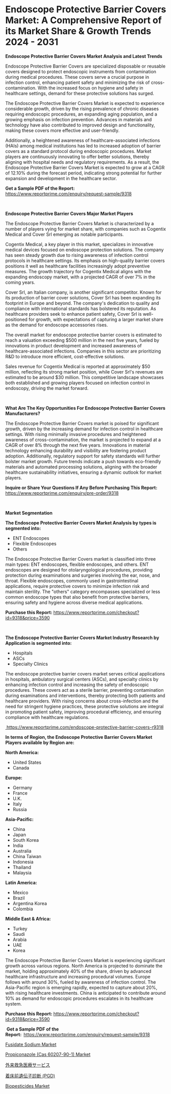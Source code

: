<p><h1>Endoscope Protective Barrier Covers Market: A Comprehensive Report of its Market Share & Growth Trends 2024 - 2031</h1></p><p><strong>Endoscope Protective Barrier Covers Market Analysis and Latest Trends</strong></p>
<p><p>Endoscope Protective Barrier Covers are specialized disposable or reusable covers designed to protect endoscopic instruments from contamination during medical procedures. These covers serve a crucial purpose in infection control, enhancing patient safety and minimizing the risk of cross-contamination. With the increased focus on hygiene and safety in healthcare settings, demand for these protective solutions has surged.</p><p>The Endoscope Protective Barrier Covers Market is expected to experience considerable growth, driven by the rising prevalence of chronic diseases requiring endoscopic procedures, an expanding aging population, and a growing emphasis on infection prevention. Advances in materials and technology have also contributed to improved design and functionality, making these covers more effective and user-friendly.</p><p>Additionally, a heightened awareness of healthcare-associated infections (HAIs) among medical institutions has led to increased adoption of barrier covers as a standard protocol during endoscopic procedures. Market players are continuously innovating to offer better solutions, thereby aligning with hospital needs and regulatory requirements. As a result, the Endoscope Protective Barrier Covers Market is expected to grow at a CAGR of 12.10% during the forecast period, indicating strong potential for further expansion and development in the healthcare sector.</p></p>
<p><strong>Get a Sample PDF of the Report:&nbsp;</strong> <a href="https://www.reportprime.com/enquiry/request-sample/9318">https://www.reportprime.com/enquiry/request-sample/9318</a></p>
<p>&nbsp;</p>
<p><strong>Endoscope Protective Barrier Covers Major Market Players</strong></p>
<p><p>The Endoscope Protective Barrier Covers Market is characterized by a number of players vying for market share, with companies such as Cogentix Medical and Cover Srl emerging as notable participants. </p><p>Cogentix Medical, a key player in this market, specializes in innovative medical devices focused on endoscope protection solutions. The company has seen steady growth due to rising awareness of infection control protocols in healthcare settings. Its emphasis on high-quality barrier covers positions it well as healthcare facilities increasingly adopt preventive measures. The growth trajectory for Cogentix Medical aligns with the expanding endoscopy market, with a projected CAGR of over 7% in the coming years.</p><p>Cover Srl, an Italian company, is another significant competitor. Known for its production of barrier cover solutions, Cover Srl has been expanding its footprint in Europe and beyond. The company's dedication to quality and compliance with international standards has bolstered its reputation. As healthcare providers seek to enhance patient safety, Cover Srl is well-positioned for growth, with expectations of capturing a larger market share as the demand for endoscope accessories rises.</p><p>The overall market for endoscope protective barrier covers is estimated to reach a valuation exceeding $500 million in the next five years, fueled by innovations in product development and increased awareness of healthcare-associated infections. Companies in this sector are prioritizing R&D to introduce more efficient, cost-effective solutions.</p><p>Sales revenue for Cogentix Medical is reported at approximately $50 million, reflecting its strong market position, while Cover Srl's revenues are estimated to be around $30 million. This competitive landscape showcases both established and growing players focused on infection control in endoscopy, driving the market forward.</p></p>
<p>&nbsp;</p>
<p><strong>What Are The Key Opportunities For Endoscope Protective Barrier Covers Manufacturers?</strong></p>
<p><p>The Endoscope Protective Barrier Covers market is poised for significant growth, driven by the increasing demand for infection control in healthcare settings. With rising minimally invasive procedures and heightened awareness of cross-contamination, the market is projected to expand at a CAGR of over 8% through the next five years. Innovations in material technology enhancing durability and visibility are fostering product adoption. Additionally, regulatory support for safety standards will further bolster market growth. Future trends indicate a push towards eco-friendly materials and automated processing solutions, aligning with the broader healthcare sustainability initiatives, ensuring a dynamic outlook for market players.</p></p>
<p><strong>Inquire or Share Your Questions If Any Before Purchasing This Report:</strong> <a href="https://www.reportprime.com/enquiry/pre-order/9318">https://www.reportprime.com/enquiry/pre-order/9318</a></p>
<p>&nbsp;</p>
<p><strong>Market Segmentation</strong></p>
<p><strong>The Endoscope Protective Barrier Covers Market Analysis by types is segmented into:</strong></p>
<p><ul><li>ENT Endoscopes</li><li>Flexible Endoscopes</li><li>Others</li></ul></p>
<p><p>The Endoscope Protective Barrier Covers market is classified into three main types: ENT endoscopes, flexible endoscopes, and others. ENT endoscopes are designed for otolaryngological procedures, providing protection during examinations and surgeries involving the ear, nose, and throat. Flexible endoscopes, commonly used in gastrointestinal applications, require protective covers to minimize infection risk and maintain sterility. The "others" category encompasses specialized or less common endoscope types that also benefit from protective barriers, ensuring safety and hygiene across diverse medical applications.</p></p>
<p><strong>Purchase this Report:&nbsp;</strong><a href="https://www.reportprime.com/checkout?id=9318&price=3590">https://www.reportprime.com/checkout?id=9318&price=3590</a></p>
<p>&nbsp;</p>
<p><strong>The Endoscope Protective Barrier Covers Market Industry Research by Application is segmented into:</strong></p>
<p><ul><li>Hospitals</li><li>ASCs</li><li>Specialty Clinics</li></ul></p>
<p><p>The endoscope protective barrier covers market serves critical applications in hospitals, ambulatory surgical centers (ASCs), and specialty clinics by enhancing infection control and increasing the safety of endoscopic procedures. These covers act as a sterile barrier, preventing contamination during examinations and interventions, thereby protecting both patients and healthcare providers. With rising concerns about cross-infection and the need for stringent hygiene practices, these protective solutions are integral in promoting patient safety, improving procedural efficiency, and ensuring compliance with healthcare regulations.</p></p>
<p><a href="https://www.reportprime.com/endoscope-protective-barrier-covers-r9318">&nbsp;https://www.reportprime.com/endoscope-protective-barrier-covers-r9318</a></p>
<p><strong>In terms of Region, the Endoscope Protective Barrier Covers Market Players available by Region are:</strong></p>
<p>
    <p> <strong> North America: </strong>
        <ul>
            <li>United States</li>
            <li>Canada</li>
        </ul>
        </p> 
    <p> <strong> Europe: </strong>
        <ul>
            <li>Germany</li>
            <li>France</li>
            <li>U.K.</li>
            <li>Italy</li>
            <li>Russia</li>
        </ul>
        </p> 
    <p> <strong> Asia-Pacific: </strong>
        <ul>
            <li>China</li>
            <li>Japan</li>
            <li>South Korea</li>
            <li>India</li>
            <li>Australia</li>
            <li>China Taiwan</li>
            <li>Indonesia</li>
            <li>Thailand</li>
            <li>Malaysia</li>
        </ul>
        </p> 
    <p> <strong> Latin America: </strong>
        <ul>
            <li>Mexico</li>
            <li>Brazil</li>
            <li>Argentina Korea</li>
            <li>Colombia</li>
        </ul>
        </p> 
    <p> <strong> Middle East & Africa: </strong>
        <ul>
            <li>Turkey</li>
            <li>Saudi</li>
            <li>Arabia</li>
            <li>UAE</li>
            <li>Korea</li>
        </ul>
    </p>
    </p>
<p><p>The Endoscope Protective Barrier Covers Market is experiencing significant growth across various regions. North America is projected to dominate the market, holding approximately 40% of the share, driven by advanced healthcare infrastructure and increasing procedural volumes. Europe follows with around 30%, fueled by awareness of infection control. The Asia-Pacific region is emerging rapidly, expected to capture about 20%, with rising healthcare investments. China is anticipated to contribute around 10% as demand for endoscopic procedures escalates in its healthcare system.</p></p>
<p><strong>Purchase this Report: </strong><a href="https://www.reportprime.com/checkout?id=9318&price=3590">https://www.reportprime.com/checkout?id=9318&price=3590</a></p>
<p>&nbsp;<strong>Get a Sample PDF of the Report:&nbsp;&nbsp;</strong><a href="https://www.reportprime.com/enquiry/request-sample/9318">https://www.reportprime.com/enquiry/request-sample/9318</a></p>
<p><strong></strong></p>
<p><p><a href="https://www.linkedin.com/pulse/fusidate-sodium-market-industry-trends-forecast-period-from-bihte?trackingId=%2FoBfGhfSSbCREAP%2BR3nUBg%3D%3D">Fusidate Sodium Market</a></p><p><a href="https://issuu.com/reportprime-2/docs/propiconazole-cas-60207-90-1-market_bb759ee812afc7">Propiconazole (Cas 60207-90-1) Market</a></p><p><a href="https://medium.com/@johnson154chris/ambulatory-emergency-care-services-market-%E3%81%AF-%E3%82%B3%E3%82%B9%E3%83%88%E7%AE%A1%E7%90%86%E3%81%A8%E5%8A%B9%E7%8E%87%E5%90%91%E4%B8%8A%E3%82%92%E5%84%AA%E5%85%88%E3%81%97%E3%81%BE%E3%81%99-%E3%81%95%E3%82%89%E3%81%AB-%E5%A0%B1%E5%91%8A%E6%9B%B8%E3%81%AF%E5%B8%82%E5%A0%B4%E3%81%AE%E9%9C%80%E8%A6%81%E9%9D%A2%E3%81%A8%E4%BE%9B%E7%B5%A6%E9%9D%A2%E3%81%AE%E4%B8%A1%E6%96%B9%E3%82%92%E3%82%AB%E3%83%90%E3%83%BC%E3%81%97%E3%81%A6%E3%81%84%E3%81%BE%E3%81%99-1899cb82dbea">外来救急医療サービス</a></p><p><a href="https://medium.com/@johnson154chris/preimplantation-genetic-diagnostics-pgd-cbf44e857dc7">着床前遺伝子診断 (PGD)</a></p><p><a href="https://issuu.com/reportprime-2/docs/biopesticides-market-size-2030.pptx_1934d39fb08856">Biopesticides Market</a></p></p>